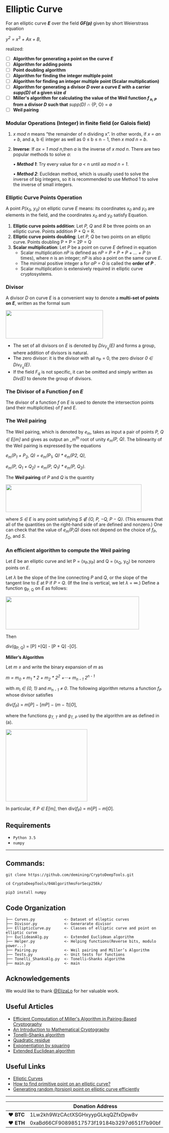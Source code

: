 # Elliptic Curve

For an elliptic curve **_E_** over the field **_GF(p)_** given by short Weierstrass equation

 _y<sup>2</sup> = x<sup>3</sup> + Ax + B_,
 
realized:

- [ ] **Algorithm for generating a point on the curve _E_**
- [ ] **Algorithm for adding points**
- [ ] **Point doubling algorithm**
- [ ] **Algorithm for finding the integer multiple point**
- [ ] **Algorithm for finding an integer multiple point (Scalar multiplication)**
- [ ] **Algorithm for generating a divisor _D_ over a curve _E_ with a carrier _supp(D)_ of a given size _d_**
- [ ] **Miller's algorithm for calculating the value of the Weil function _f<sub> n, P</sub>_ from a divisor _D_ such that** _supp(D)_ ∩ {P, O} = ∅
- [ ] **Weil pairing**
 
 ### Modular Operations (Integer) in finite field (or Galois field) 
 
 1. _x mod n_ means “the remainder of n dividing x”. In other words, if _x = an + b_, and a, b ∈ integer as well as 0 ≤ b ≤ n − 1, then _x mod n = b_.
 2. **Inverse**: If _ax = 1 mod n_,then _a_ is the inverse of _x mod n_. There are two popular methods to solve _a_:

    • _**Method 1**_: Try every value for _a < n_ until _xa mod n = 1_.
   
    • _**Method 2**_: Euclidean method, which is usually used to solve the inverse of big integers, so it is recommended to use Method 1 to solve the inverse of small integers. 

### Elliptic Curve Points Operation

A point _P(x<sub>0</sub>, y<sub>0</sub>)_ on elliptic curve _E_ means: its coordinates _x<sub>0</sub>_ and _y<sub>0</sub>_ are elements in the field, and the coordinates _x<sub>0</sub>_ and _y<sub>0</sub>_ satisfy Equation.

1. **Elliptic curve points addition**:
Let _P, Q_ and _R_ be three points on an elliptic curve. Points addition P + Q = R.
2. **Elliptic curve points doubling**:
Let _P, Q_ be two points on an elliptic curve. Points doubling P + P = 2P = Q
3. **Scalar multiplication**: Let _P_ be a point on curve _E_ defined in equation
   - Scalar multiplication _nP_ is defined as _nP = P + P + P + ... + P_ (_n_ times), where _n_ is an integer; _nP_ is also a point on the same curve _E_.
   - The minimal positive integer a for _aP = O_ is called the **order of _P_** .
   - Scalar multiplication is extensively required in elliptic curve cryptosystems.
   
### Divisor 

A divisor _D_ on curve _E_ is a convenient way to denote a **multi-set of points on _E_**, written as the formal sum

<img src="https://github.com/demining/CryptoDeepTools/blob/main/04AlgorithmsForSecp256k/img/Divisor.png" width="310" height="90,7">

- The set of all divisors on _E_ is denoted by _Div<sub>F<sub>q</sub></sub>(E)_ and forms a group, where addition of divisors is natural.
- The zero divisor: it is the divisor with all n<sub>P</sub> = 0, the zero divisor _0 ∈ Div<sub>F<sub>q</sub></sub>(E)_.
- If the field _F<sub>q</sub>_ is not specific, it can be omitted and simply written as _Div(E)_
to denote the group of divisors.

### The Divisor of a Function _f_ on _E_

The divisor of a function _f_ on _E_ is used to denote the intersection points (and their multiplicities) of _f_ and _E_.

### The Weil pairing


The Weil pairing, which is denoted by _e<sub>m</sub>_, takes as input a pair of points _P, Q ∈ E[m]_ and gives as output an _m<sup>th</sup> root of unity _e<sub>m</sub>(P, Q)_. The bilinearity of the Weil pairing is expressed by the equations

_e<sub>m</sub>(P<sub>1</sub> + P<sub>2</sub>, Q) = e<sub>m</sub>(P<sub>1</sub>, Q) * e<sub>m</sub>(P<sub></sub>2, Q),_

_e<sub>m</sub>(P, Q<sub>1</sub> + Q<sub>2</sub>) = e<sub>m</sub>(P, Q<sub>1</sub>) * e<sub>m</sub>(P, Q<sub>2</sub>)._

The **Weil pairing** of _P_ and _Q_ is the quantity

<img src="https://github.com/demining/CryptoDeepTools/blob/main/04AlgorithmsForSecp256k/img/Weil%20formula.png" width="433" height="88">

where _S ∈ E_ is any point satisfying _S ∉ {O, P, −Q, P − Q}_. (This ensures that all of the quantities on the right-hand side of are defined and nonzero.) One can check that the value of _e<sub>m</sub>(P,Q)_ does not depend on the choice of _f<sub>P</sub>_, _f<sub>Q</sub>_, and _S_.

### An efficient algorithm to compute the Weil pairing

Let _E_ be an elliptic curve and let P = (x<sub>P</sub>,y<sub>P</sub>) and Q = (x<sub>Q</sub>, y<sub>Q</sub>) be nonzero points on _E_.

Let _λ_ be the slope of the line connecting _P_ and _Q_, or the slope of the tangent line to _E_ at P if _P = Q_. (If the line is vertical, we let _λ_ = ∞.) Define a function g<sub>P, Q</sub> on _E_ as follows:

<img src="https://github.com/demining/CryptoDeepTools/blob/main/04AlgorithmsForSecp256k/img/g(P%2CQ).png" width="425" height="105">

Then 

div(g<sub>P, Q</sub>) = [P] +[Q] - [P + Q] -[_O_].

**Miller’s Algorithm**

Let _m ≥_ and write the binary expansion of _m_ as

_m = m<sub>0</sub> + m<sub>1</sub> * 2 + m<sub>2</sub> * 2<sup>2</sup> +···+ m<sub>n - 1</sub> 2<sup>n - 1</sup>_

with _m<sub>i</sub> ∈ {0, 1}_ and _m<sub>n - 1</sub> ≠ 0_. The following algorithm returns a function _f<sub>P</sub>_ whose divisor satisfies

div(_f<sub>P</sub>_) = _m_[_P_] − [_mP_] − (_m − 1_)[_O_],

where the functions _g<sub>T, T</sub>_ and _g<sub>T, P</sub>_ used by the algorithm are as defined in (a).

<img src="https://github.com/demining/CryptoDeepTools/blob/main/04AlgorithmsForSecp256k/img/Miller’s%20Algorithm.png" width="260" height="230">

In particular, if _P ∈ E[m]_, then div(_f<sub>P</sub>_) = _m_[_P_] − _m_[_O_].

## Requirements

- `Python 3.5`
- `numpy`

---

## Commands:

    git clone https://github.com/demining/CryptoDeepTools.git
    
    cd CryptoDeepTools/04AlgorithmsForSecp256k/
    
    pip3 install numpy



## Code Organization

    ├── Curves.py             <- Dataset of elleptic curves
    ├── Divisor.py            <- Generarate divisor
    ├── EllipticCurve.py      <- Classes of elliptic curve and point on elliptic curve
    ├── EuclideanAlg.py       <- Extended Euclidean algorithm
    ├── Helper.py             <- Helping functions(Reverse bits, modulo power...) 
    ├── Pairing.py            <- Weil pairing and Miller’s Algorithm
    ├── Tests.py              <- Unit tests for functions
    ├── Tonelli_ShanksAlg.py  <- Tonelli–Shanks algorithm
    ├── main.py               <- main



## Acknowledgements <a name = "acknowledgement"></a>

We would like to thank [@ElizaLo](https://github.com/ElizaLo/) for her valuable work.


## Useful Articles

- [Efficient Computation of Miller's Algorithm in Pairing-Based Cryptography](https://scholar.uwindsor.ca/cgi/viewcontent.cgi?article=7026&context=etd)
- [An Introduction to Mathematical Cryptography](http://citeseerx.ist.psu.edu/viewdoc/download?doi=10.1.1.182.9999&rep=rep1&type=pdf)
- [Tonelli–Shanks algorithm](https://en.wikipedia.org/wiki/Tonelli–Shanks_algorithm)
- [Quadratic residue](https://en.wikipedia.org/wiki/Quadratic_residue)
- [Exponentiation by squaring](https://en.wikipedia.org/wiki/Exponentiation_by_squaring)
- [Extended Euclidean algorithm](https://en.wikipedia.org/wiki/Extended_Euclidean_algorithm)

## Useful Links

- [Elliptic Curves](https://www.desmos.com/calculator/ialhd71we3)
- [How to find primitive point on an elliptic curve?](https://math.stackexchange.com/questions/866829/how-to-find-primitive-point-on-an-elliptic-curve)
- [Generating random (torsion) point on elliptic curve efficiently](https://math.stackexchange.com/questions/3075947/generating-random-torsion-point-on-elliptic-curve-efficiently)

---




|  | Donation Address |
| --- | --- |
| ♥ __BTC__ | 1Lw2kh9WzCActXSGHxyypGLkqQZfxDpw8v |
| ♥ __ETH__ | 0xaBd66CF90898517573f19184b3297d651f7b90bf |
